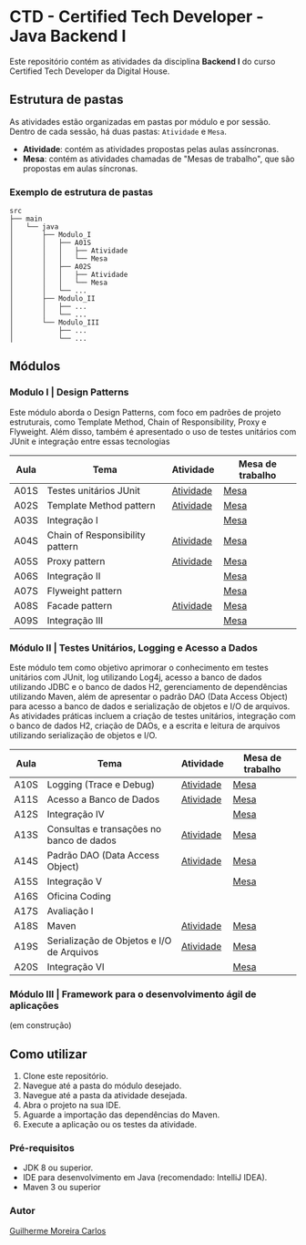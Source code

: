 # CTD - Certified Tech Developer - Java Backend I

Este repositório contém as atividades da disciplina **Backend I** do curso Certified Tech Developer da Digital House.

## Estrutura de pastas

As atividades estão organizadas em pastas por módulo e por sessão. Dentro de cada sessão, há duas pastas: `Atividade` e `Mesa`.

-   **Atividade**: contém as atividades propostas pelas aulas assíncronas.
-   **Mesa**: contém as atividades chamadas de "Mesas de trabalho", que são propostas em aulas síncronas.

### Exemplo de estrutura de pastas

```
src
├── main
│   └── java
│       ├── Modulo_I
│       │   ├── A01S
│       │   │   ├── Atividade
│       │   │   └── Mesa
│       │   ├── A02S
│       │   │   ├── Atividade
│       │   │   └── Mesa
│       │   └── ...
│       ├── Modulo_II
│       │   ├── ...
│       │   └── ...
│       └── Modulo_III
│           ├── ...
│           └── ...
```

## Módulos

### Modulo I | Design Patterns

Este módulo aborda o Design Patterns, com foco em padrões de projeto estruturais, como Template Method, Chain of Responsibility, Proxy e Flyweight. Além disso, também é apresentado o uso de testes unitários com JUnit e integração entre essas tecnologias

| Aula | Tema | Atividade | Mesa de trabalho |
|------|------|-----------|------------------|
| A01S | Testes unitários JUnit | [Atividade](src/main/java/Modulo_I/A01S/Atividade) | [Mesa](src/main/java/Modulo_I/A01S/Mesa) |
| A02S | Template Method pattern | [Atividade](src/main/java/Modulo_I/A02S/Atividade) | [Mesa](src/main/java/Modulo_I/A02S/Mesa) |
| A03S | Integração I |  | [Mesa](src/main/java/Modulo_I/A03S/Mesa) |
| A04S | Chain of Responsibility pattern | [Atividade](src/main/java/Modulo_I/A04S/Atividade) | [Mesa](src/main/java/Modulo_I/A04S/Mesa) |
| A05S | Proxy pattern | [Atividade](src/main/java/Modulo_I/A05S/Atividade) | [Mesa](src/main/java/Modulo_I/A05S/Mesa) |
| A06S | Integração II |  | [Mesa](src/main/java/Modulo_I/A06S/Mesa) |
| A07S | Flyweight pattern |  | [Mesa](src/main/java/Modulo_I/A07S/Mesa) |
| A08S | Facade pattern | [Atividade](src/main/java/Modulo_I/A08S/Atividade) | [Mesa](src/main/java/Modulo_I/A08S/Mesa) |
| A09S | Integração III |  | [Mesa](src/main/java/Modulo_I/A09S/Mesa) |

### Módulo II | Testes Unitários, Logging e Acesso a Dados

Este módulo tem como objetivo aprimorar o conhecimento em testes unitários com JUnit, log utilizando Log4j, acesso a banco de dados utilizando JDBC e o banco de dados H2, gerenciamento de dependências utilizando Maven, além de apresentar o padrão DAO (Data Access Object) para acesso a banco de dados e serialização de objetos e I/O de arquivos. As atividades práticas incluem a criação de testes unitários, integração com o banco de dados H2, criação de DAOs, e a escrita e leitura de arquivos utilizando serialização de objetos e I/O.

| Aula | Tema | Atividade | Mesa de trabalho |
|------|------|-----------|------------------|
| A10S | Logging (Trace e Debug) | [Atividade](src/main/java/Modulo_II/A10S/Atividade) | [Mesa](src/main/java/Modulo_II/A10S/Mesa) |
| A11S | Acesso a Banco de Dados | [Atividade](src/main/java/Modulo_II/A11S/Atividade) | [Mesa](src/main/java/Modulo_II/A11S/Mesa) |
| A12S | Integração IV |  | [Mesa](src/main/java/Modulo_II/A12S/Mesa) |
| A13S | Consultas e transações no banco de dados | [Atividade](src/main/java/Modulo_II/A13S/Atividade) | [Mesa](src/main/java/Modulo_II/A13S/Mesa) |
| A14S | Padrão DAO (Data Access Object) | [Atividade](src/main/java/Modulo_II/A14S/Atividade) | [Mesa](src/main/java/Modulo_II/A14S/Mesa) |
| A15S | Integração V |  | [Mesa](src/main/java/Modulo_II/A15S/Mesa) |
| A16S | Oficina Coding |  |  |
| A17S | Avaliação I |  |  |
| A18S | Maven | [Atividade](src/main/java/Modulo_II/A18S/Atividade) | [Mesa](src/main/java/Modulo_II/A18S/Mesa) |
| A19S | Serialização de Objetos e I/O de Arquivos | [Atividade](src/main/java/Modulo_II/A19S/Atividade) | [Mesa](src/main/java/Modulo_II/A19S/Mesa) |
| A20S | Integração VI |  | [Mesa](src/main/java/Modulo_II/A20S/Mesa) |

### Módulo III | Framework para o desenvolvimento ágil de aplicações

(em construção)


## Como utilizar

1.  Clone este repositório.
2.  Navegue até a pasta do módulo desejado.
3.  Navegue até a pasta da atividade desejada.
4.  Abra o projeto na sua IDE.
5.  Aguarde a importação das dependências do Maven.
6.  Execute a aplicação ou os testes da atividade.

### Pré-requisitos

-   JDK 8 ou superior.
-   IDE para desenvolvimento em Java (recomendado: IntelliJ IDEA).
-   Maven 3 ou superior

### Autor

[Guilherme Moreira Carlos](https://github.com/GuiMoreiraC)
